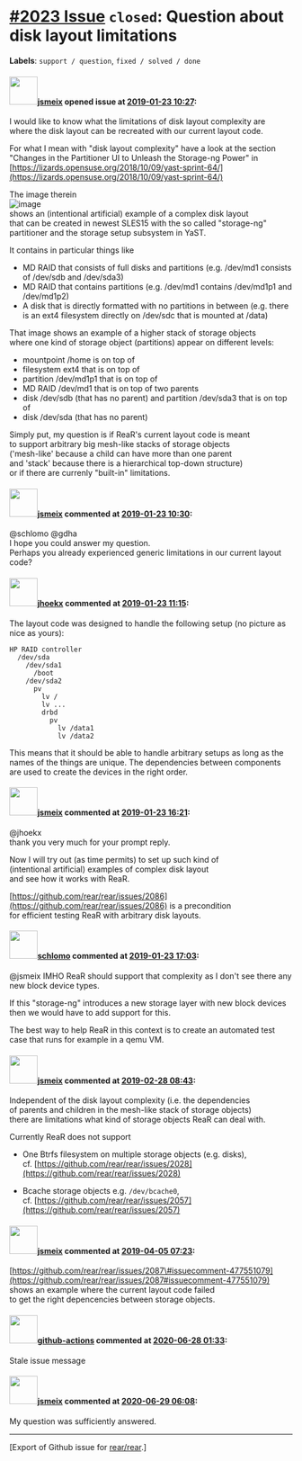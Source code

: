 [\#2023 Issue](https://github.com/rear/rear/issues/2023) `closed`: Question about disk layout limitations
=========================================================================================================

**Labels**: `support / question`, `fixed / solved / done`

#### <img src="https://avatars.githubusercontent.com/u/1788608?u=925fc54e2ce01551392622446ece427f51e2f0ce&v=4" width="50">[jsmeix](https://github.com/jsmeix) opened issue at [2019-01-23 10:27](https://github.com/rear/rear/issues/2023):

I would like to know what the limitations of disk layout complexity
are  
where the disk layout can be recreated with our current layout code.

For what I mean with "disk layout complexity" have a look at the
section  
"Changes in the Partitioner UI to Unleash the Storage-ng Power" in  
[https://lizards.opensuse.org/2018/10/09/yast-sprint-64/](https://lizards.opensuse.org/2018/10/09/yast-sprint-64/)

The image therein  
![image](https://user-images.githubusercontent.com/1788608/51597951-c9569f80-1efc-11e9-90a1-04e6b425cad6.png)  
shows an (intentional artificial) example of a complex disk layout  
that can be created in newest SLES15 with the so called "storage-ng"  
partitioner and the storage setup subsystem in YaST.

It contains in particular things like

-   MD RAID that consists of full disks and partitions (e.g. /dev/md1
    consists of /dev/sdb and /dev/sda3)
-   MD RAID that contains partitions (e.g. /dev/md1 contains /dev/md1p1
    and /dev/md1p2)
-   A disk that is directly formatted with no partitions in between
    (e.g. there is an ext4 filesystem directly on /dev/sdc that is
    mounted at /data)

That image shows an example of a higher stack of storage objects  
where one kind of storage object (partitions) appear on different
levels:

-   mountpoint /home is on top of
-   filesystem ext4 that is on top of
-   partition /dev/md1p1 that is on top of
-   MD RAID /dev/md1 that is on top of two parents
-   disk /dev/sdb (that has no parent) and partition /dev/sda3 that is
    on top of
-   disk /dev/sda (that has no parent)

Simply put, my question is if ReaR's current layout code is meant  
to support arbitrary big mesh-like stacks of storage objects  
('mesh-like' because a child can have more than one parent  
and 'stack' because there is a hierarchical top-down structure)  
or if there are currenly "built-in" limitations.

#### <img src="https://avatars.githubusercontent.com/u/1788608?u=925fc54e2ce01551392622446ece427f51e2f0ce&v=4" width="50">[jsmeix](https://github.com/jsmeix) commented at [2019-01-23 10:30](https://github.com/rear/rear/issues/2023#issuecomment-456750872):

@schlomo @gdha  
I hope you could answer my question.  
Perhaps you already experienced generic limitations in our current
layout code?

#### <img src="https://avatars.githubusercontent.com/u/783473?v=4" width="50">[jhoekx](https://github.com/jhoekx) commented at [2019-01-23 11:15](https://github.com/rear/rear/issues/2023#issuecomment-456764118):

The layout code was designed to handle the following setup (no picture
as nice as yours):

    HP RAID controller
      /dev/sda
        /dev/sda1
          /boot
        /dev/sda2
          pv
            lv /
            lv ...
            drbd
              pv
                lv /data1
                lv /data2

This means that it should be able to handle arbitrary setups as long as
the names of the things are unique. The dependencies between components
are used to create the devices in the right order.

#### <img src="https://avatars.githubusercontent.com/u/1788608?u=925fc54e2ce01551392622446ece427f51e2f0ce&v=4" width="50">[jsmeix](https://github.com/jsmeix) commented at [2019-01-23 16:21](https://github.com/rear/rear/issues/2023#issuecomment-456866405):

@jhoekx  
thank you very much for your prompt reply.

Now I will try out (as time permits) to set up such kind of  
(intentional artificial) examples of complex disk layout  
and see how it works with ReaR.

[https://github.com/rear/rear/issues/2086](https://github.com/rear/rear/issues/2086)
is a precondition  
for efficient testing ReaR with arbitrary disk layouts.

#### <img src="https://avatars.githubusercontent.com/u/101384?v=4" width="50">[schlomo](https://github.com/schlomo) commented at [2019-01-23 17:03](https://github.com/rear/rear/issues/2023#issuecomment-456883771):

@jsmeix IMHO ReaR should support that complexity as I don't see there
any new block device types.

If this "storage-ng" introduces a new storage layer with new block
devices then we would have to add support for this.

The best way to help ReaR in this context is to create an automated test
case that runs for example in a qemu VM.

#### <img src="https://avatars.githubusercontent.com/u/1788608?u=925fc54e2ce01551392622446ece427f51e2f0ce&v=4" width="50">[jsmeix](https://github.com/jsmeix) commented at [2019-02-28 08:43](https://github.com/rear/rear/issues/2023#issuecomment-468187071):

Independent of the disk layout complexity (i.e. the dependencies  
of parents and children in the mesh-like stack of storage objects)  
there are limitations what kind of storage objects ReaR can deal with.

Currently ReaR does not support

-   One Btrfs filesystem on multiple storage objects (e.g. disks),  
    cf.
    [https://github.com/rear/rear/issues/2028](https://github.com/rear/rear/issues/2028)

-   Bcache storage objects e.g. `/dev/bcache0`,  
    cf.
    [https://github.com/rear/rear/issues/2057](https://github.com/rear/rear/issues/2057)

#### <img src="https://avatars.githubusercontent.com/u/1788608?u=925fc54e2ce01551392622446ece427f51e2f0ce&v=4" width="50">[jsmeix](https://github.com/jsmeix) commented at [2019-04-05 07:23](https://github.com/rear/rear/issues/2023#issuecomment-480175037):

[https://github.com/rear/rear/issues/2087\#issuecomment-477551079](https://github.com/rear/rear/issues/2087#issuecomment-477551079)  
shows an example where the current layout code failed  
to get the right depencencies between storage objects.

#### <img src="https://avatars.githubusercontent.com/in/15368?v=4" width="50">[github-actions](https://github.com/apps/github-actions) commented at [2020-06-28 01:33](https://github.com/rear/rear/issues/2023#issuecomment-650665296):

Stale issue message

#### <img src="https://avatars.githubusercontent.com/u/1788608?u=925fc54e2ce01551392622446ece427f51e2f0ce&v=4" width="50">[jsmeix](https://github.com/jsmeix) commented at [2020-06-29 06:08](https://github.com/rear/rear/issues/2023#issuecomment-650939519):

My question was sufficiently answered.

------------------------------------------------------------------------

\[Export of Github issue for
[rear/rear](https://github.com/rear/rear).\]
